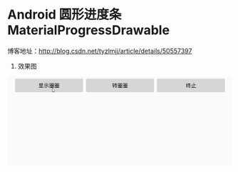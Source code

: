 # Android 圆形进度条MaterialProgressDrawable
博客地址：http://blog.csdn.net/tyzlmjj/article/details/50557397

1. 效果图

![MaterialProgressDrawable](https://github.com/tyzlmjj/IMAGES/blob/master/MaterialProgressDrawable.gif?raw=true)

